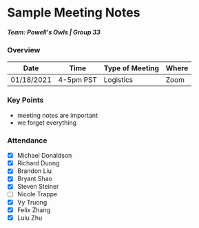 # Sample Meeting Notes
##### Team: Powell's Owls | Group 33

### Overview
| Date       | Time      | Type of Meeting   | Where   |
| ---------- | --------- | ----------------- | ------- |
| 01/18/2021 | 4-5pm PST | Logistics         | Zoom    |


### Key Points
- meeting notes are important
- we forget everything

### Attendance
- [x] Michael Donaldson
- [x] Richard Duong
- [x] Brandon Liu
- [x] Bryant Shao
- [x] Steven Steiner
- [ ] Nicole Trappe
- [x] Vy Truong
- [x] Felix Zhang
- [x] Lulu Zhu
